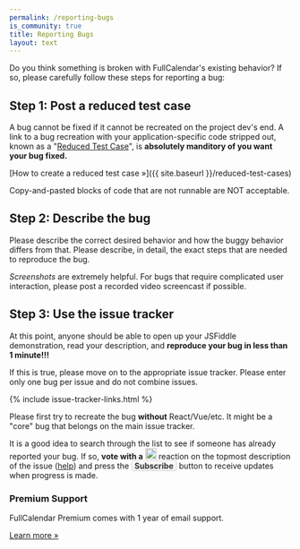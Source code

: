 ```yaml
---
permalink: /reporting-bugs
is_community: true
title: Reporting Bugs
layout: text
---
```


<div class='sidebar-layout'>
<div class='sidebar-layout__main' markdown='1'>

Do you think something is broken with FullCalendar's existing behavior? If so, please carefully follow these steps for reporting a bug:


## Step 1: Post a reduced test case

A bug cannot be fixed if it cannot be recreated on the project dev's end. A link to a bug recreation with your application-specific code stripped out, known as a "<a href='https://css-tricks.com/reduced-test-cases/'>Reduced Test Case</a>", is <strong>absolutely manditory of you want your bug fixed.</strong>

[How to create a reduced test case &raquo;]({{ site.baseurl }}/reduced-test-cases)

Copy-and-pasted blocks of code that are not runnable are NOT acceptable.


## Step 2: Describe the bug

Please describe the correct desired behavior and how the buggy behavior differs from that. Please describe, in detail, the exact steps that are needed to reproduce the bug.

*Screenshots* are extremely helpful. For bugs that require complicated user interaction, please post a recorded video screencast if possible.


## Step 3: Use the issue tracker

At this point, anyone should be able to open up your JSFiddle demonstration, read your description, and **reproduce your bug in less than 1 minute!!!**

If this is true, please move on to the appropriate issue tracker. Please enter only one bug per issue and do not combine issues.

{% include issue-tracker-links.html %}

Please first try to recreate the bug **without** React/Vue/etc. It might be a "core" bug that belongs on the main issue tracker.

It is a good idea to search through the list to see if someone has already reported your bug. If so, <strong>vote with a</strong> <img src="{{ site.baseurl }}/assets/images/thumbsup-emoji.png" width="20" height="20" style="vertical-align:baseline" alt='thumbsup' /> reaction on the topmost description of the issue (<a href="https://github.com/blog/2119-add-reactions-to-pull-requests-issues-and-comments">help</a>) and press the <strong style="background-image: linear-gradient(#fcfcfc, #eee); border: 1px solid #d5d5d5; color: #333; padding: 0 5px; border-radius: 3px">Subscribe</strong> button to receive updates when progress is made.

</div>
<div class='sidebar-layout__sidebar sidebar-layout__sidebar--blue'>

  <h3>Premium Support</h3>

  <p>
  FullCalendar Premium comes with 1 year of email support.
  </p>

  <a href='{{ site.baseurl }}/pricing' class='button button--filled button--blue'>Learn more &raquo;</a>

</div>
</div>
